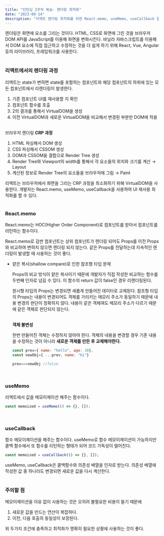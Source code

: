 ```yaml
---
title: "인턴십 2주차 복습- 렌더링 최적화"
date: "2023-09-14"
description: "리액트 렌더링 최적화를 위한 React.memo, useMemo, useCallback 알아보기"
---
```


렌더링은 화면에 요소를 그리는 것이다. HTML, CSS로 화면에 그린 것을 브라우저 DOM API를 JavaScript를 이용해 화면을 변화시킨다. 바닐라 자바스크립트를 이용해서 DOM 요소에 직접 접근하고 수정하는 것을 더 쉽게 하기 위해 React, Vue, Angular등의 라이브러리, 프레임워크를 사용한다.  
&nbsp;

### 리액트에서의 렌더링 과정

리액트는 state가 변하면 state를 포함하는 컴포넌트와 해당 컴포넌트의 하위에 있는 모든 컴포넌트에서 리렌더링이 발생한다.

1. 기존 컴포넌트 UI를 재사용할 지 확인
2. 컴포넌트 함수를 호출
3. 2의 결과를 통해서 VirtualDOM을 생성
4. 이전 VirtualDOM과 새로운 VirtualDOM을 비교해서 변경된 부분만 DOM에 적용  
   &nbsp;

브라우저 렌더링 **CRP 과정**

1. HTML 파싱해서 DOM 생성
2. CSS 파싱해서 CSSOM 생성
3. DOM과 CSSOM을 결합으로 Render Tree 생성
4. Render Tree와 Viewport의 width를 통해서 각 요소들의 위치와 크기를 계산 → Layout
5. 계산된 정보로 Render Tree의 요소들을 브라우저에 그림 → Paint

리액트는 브라우저에서 화면을 그리는 CRP 과정을 최소화하기 위해 VirtualDOM을 사용한다. 개발자는 React.memo, useMemo, useCallback을 사용하여 UI 재사용 최적화를 할 수 있다.  
&nbsp;

### React.memo

React.memo는 HOC(Higher Order Component)로 컴포넌트를 받아서 컴포넌트를 리턴하는 함수이다.

React.memo로 감싼 컴포넌트는 상위 컴포넌트가 렌더링 되어도 Props를 이전 Props와 비교하여 변하지 않으면 렌더링 되지 않는다. 같은 Props를 전달하는데 지속적인 렌더링이 발생할 때 사용하는 것이 좋다.

- 얕은 복사(shallow compare)로 인한 참조형 타입 문제

  Props의 비교 방식이 얕은 복사이기 때문에 개발자가 직접 작성한 비교하는 함수를 두번째 인자로 넘길 수 있다. 이 함수의 return 값이 false인 경우 리렌더링된다.

  원시형 타입의 Props는 변경되면 새롭게 만들어진 데이터로 교체된다.
  참조형 타입의 Props는 내용이 변경되어도 객체를 가리키는 메모리 주소가 동일하기 때문에 내용 변경의 판단이 정확하지 않다. 내용이 같은 객체여도 메모리 주소가 다르기 때문에 같은 객체로 판단되지 않는다.  
   &nbsp;

  **객체 불변성**

  한번 만들어진 객체는 수정하지 않아야 한다. 객체의 내용을 변경할 경우 기존 내용을 수정하는 것이 아니라 **새로운 객체를 만든 후 교체해야한다.**

  ```jsx
  const prev={ name: "hello", age: 30},
  const newObj={ ...prev, name: "hi"}

  prev===newObj //false
  ```

  &nbsp;

### useMemo

리액트에서 값을 메모이제이션 해주는 함수이다.

```jsx
const memoized = useMemo(() => {}, []);
```

&nbsp;

### useCallback

함수 메모이제이션을 해주는 함수이다. useMemo로 함수 메모이제이션이 가능하지만 콜백 함수에서 또 함수를 리턴하는 형태가 되어 코드 가독성이 떨어진다.

```jsx
const memoized = useCallback(() => {}, []);
```

useMemo, useCallback은 콜백함수와 의존성 배열을 인자로 받는다. 의존성 배열에 작성한 값 중 하나라도 변경되면 새로운 값을 다시 계산한다.  
&nbsp;

### 주의할 점

메모이제이션을 이유 없이 사용하는 것은 오히려 불필요한 비용이 들기 때문에

1. 새로운 값을 만드는 연산이 복잡하다.
2. 이전, 다음 호출의 동일성이 보장된다.

위 두가지 조건에 충족하고 최적화가 명확히 필요한 상황에 사용하는 것이 좋다.
